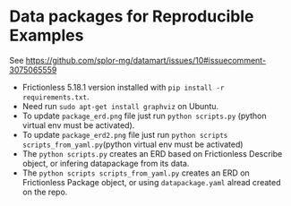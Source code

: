 # Data packages for Reproducible Examples

See https://github.com/splor-mg/datamart/issues/10#issuecomment-3075065559

- Frictionless 5.18.1 version installed with `pip install -r requirements.txt`.
- Need run `sudo apt-get install graphviz` on Ubuntu.
- To update `package_erd.png` file just run `python scripts.py` (python virtual env must be activated).
- To update `package_erd2.png` file just run `python scripts scripts_from_yaml.py`(python virtual env must be activated)
- The `python scripts.py` creates an ERD based on Frictionless Describe object, or infering datapackage from its data.
- The `python scripts scripts_from_yaml.py` creates an ERD on Frictionless Package object, or using `datapackage.yaml` alread created on the repo.